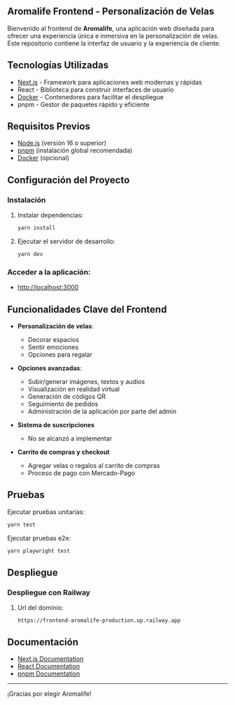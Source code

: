 ## Aromalife Frontend - Personalización de Velas

Bienvenido al frontend de **Aromalife**, una aplicación web diseñada para ofrecer una experiencia única e inmersiva en la personalización de velas. Este repositorio contiene la interfaz de usuario y la experiencia de cliente.

## Tecnologías Utilizadas

- [Next.js](https://nextjs.org) - Framework para aplicaciones web modernas y rápidas
- React - Biblioteca para construir interfaces de usuario
- [Docker](https://www.docker.com) - Contenedores para facilitar el despliegue
- pnpm - Gestor de paquetes rápido y eficiente

## Requisitos Previos

- [Node.js](https://nodejs.org) (versión 16 o superior)
- [pnpm](https://pnpm.io) (instalación global recomendada)
- [Docker](https://www.docker.com) (opcional)

## Configuración del Proyecto

### Instalación

1. Instalar dependencias:

   ```bash
   yarn install
   ```

2. Ejecutar el servidor de desarrollo:

   ```bash
   yarn dev
   ```

### Acceder a la aplicación:
   - [http://localhost:3000](http://localhost:3000)

## Funcionalidades Clave del Frontend

- **Personalización de velas**:
  - Decorar espacios
  - Sentir emociones
  - Opciones para regalar

- **Opciones avanzadas**:
  - Subir/generar imágenes, textos y audios
  - Visualización en realidad virtual
  - Generación de códigos QR
  - Seguimiento de pedidos
  - Administración de la aplicación por parte del admin

- **Sistema de suscripciones**
  - No se alcanzó a implementar

- **Carrito de compras y checkout**
  - Agregar velas o regalos al carrito de compras
  - Proceso de pago con Mercado-Pago

## Pruebas

Ejecutar pruebas unitarias:

```bash
yarn test
```

Ejecutar pruebas e2e:

```bash
yarn playwright test
```

## Despliegue

### Despliegue con Railway

1. Url del dominio:

   ```url
   https://frontend-aromalife-production.up.railway.app
   ```

## Documentación

- [Next.js Documentation](https://nextjs.org/docs)
- [React Documentation](https://reactjs.org/docs)
- [pnpm Documentation](https://pnpm.io/es/documentation)

---

¡Gracias por elegir Aromalife!